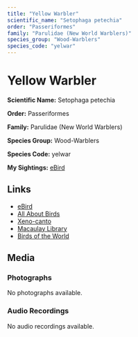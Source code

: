 ```yaml
---
title: "Yellow Warbler"
scientific_name: "Setophaga petechia"
order: "Passeriformes"
family: "Parulidae (New World Warblers)"
species_group: "Wood-Warblers"
species_code: "yelwar"
---
```


# Yellow Warbler

**Scientific Name:** Setophaga petechia

**Order:** Passeriformes

**Family:** Parulidae (New World Warblers)

**Species Group:** Wood-Warblers

**Species Code:** yelwar

**My Sightings:** [eBird](https://ebird.org/lifelist?r=world&time=life&spp=yelwar)

## Links
* [eBird](https://ebird.org/species/yelwar) 
* [All About Birds](https://www.allaboutbirds.org/guide/yelwar) 
* [Xeno-canto](https://www.xeno-canto.org/species/setophaga-petechia) 
* [Macaulay Library](https://search.macaulaylibrary.org/catalog?taxonCode=yelwar&sort=rating_rank_desc)
* [Birds of the World](https://birdsoftheworld.org/bow/species/yelwar)

## Media
### Photographs
No photographs available.

### Audio Recordings
No audio recordings available.
